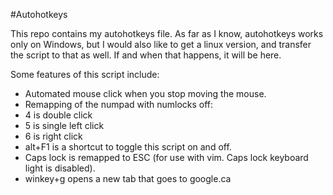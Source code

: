 #Autohotkeys

This repo contains my autohotkeys file. As far as I know, autohotkeys works only
on Windows, but I would also like to get a linux version, and transfer the
script to that as well. If and when that happens, it will be here.

Some features of this script include:
 * Automated mouse click when you stop moving the mouse.
 * Remapping of the numpad with numlocks off:
  * 4 is double click
  * 5 is single left click
  * 6 is right click
* alt+F1 is a shortcut to toggle this script on and off.
* Caps lock is remapped to ESC (for use with vim. Caps lock keyboard light is
  disabled).
* winkey+g opens a new tab that goes to google.ca
